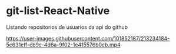 # git-list-React-Native
Listando repositorios de usuarios da api do github 



https://user-images.githubusercontent.com/101852187/213234184-5c631eff-cb9c-4d6a-9f02-1e415576b0cb.mp4



